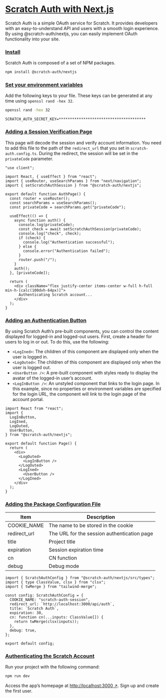 # [Scratch Auth with Next.js](https://scratch-auth.netlify.app/en/docs/nextjs/quickstart)

Scratch Auth is a simple OAuth service for Scratch. It provides developers with an easy-to-understand API and users with a smooth login experience. By using @scratch-auth/nextjs, you can easily implement OAuth functionality into your site.


### [Install](https://scratch-auth.netlify.app/en/docs/nextjs/quickstart#install)

Scratch Auth is composed of a set of NPM packages.

```bash
npm install @scratch-auth/nextjs
```

### [Set your environment variables](https://scratch-auth.netlify.app/en/docs/nextjs/quickstart#set-your-environment-variables)

Add the following keys to your file. These keys can be generated at any time using `openssl rand -hex 32`.

```bash
openssl rand -hex 32
```

```env
SCRATCH_AUTH_SECRET_KEY=***************************************
```

### [Adding a Session Verification Page](https://scratch-auth.netlify.app/en/docs/nextjs/quickstart#adding-a-session-verification-page)

This page will decode the session and verify account information. You need to add this file to the path of the `redirect_url` that you set in `scratch-auth.config.ts`. During the redirect, the session will be set in the `privateCode` parameter.

```tsx filename="app/api/auth/page.tsx"
"use client";

import React, { useEffect } from "react";
import { useRouter, useSearchParams } from "next/navigation";
import { setScratchAuthSession } from "@scratch-auth/nextjs";

export default function AuthPage() {
  const router = useRouter();
  const searchParams = useSearchParams();
  const privateCode = searchParams.get("privateCode");

  useEffect(() => {
    async function auth() {
      console.log(privateCode);
      const check = await setScratchAuthSession(privateCode);
      console.log("check", check);
      if (check) {
        console.log("Authentication successful");
      } else {
        console.error("Authentication failed");
      }
      router.push("/");
    }
    auth();
  }, [privateCode]);

  return (
    <div className="flex justify-center items-center w-full h-full min-h-[calc(100dvh-64px)]">
      Authenticating Scratch account...
    </div>
  );
}
```

### [Adding an Authentication Button](https://scratch-auth.netlify.app/en/docs/nextjs/quickstart#adding-a-session-verification-page)

By using Scratch Auth’s pre-built components, you can control the content displayed for logged-in and logged-out users. First, create a header for users to log in or out. To do this, use the following:

- `<LogIned>`: The children of this component are displayed only when the user is logged in.
- `<LogOuted>`: The children of this component are displayed only when the user is logged out.
- `<UserButton />`: A pre-built component with styles ready to display the avatar of the logged-in user’s account.
- `<LogInButton />`: An unstyled component that links to the login page. In this example, since no properties or environment variables are specified for the login URL, the component will link to the login page of the account portal.

```tsx filename="app/page.tsx"
import React from "react";
import {
  LogInButton,
  LogIned,
  LogOuted,
  UserButton,
} from "@scratch-auth/nextjs";

export default function Page() {
  return (
    <div>
      <LogOuted>
        <LogInButton />
      </LogOuted>
      <LogIned>
        <UserButton />
      </LogIned>
    </div>
  );
}
```

### [Adding the Package Configuration File](https://scratch-auth.netlify.app/en/docs/nextjs/quickstart#adding-the-package-configuration-file)

| Item         | Description                                 |
| ------------ | ------------------------------------------- |
| COOKIE_NAME  | The name to be stored in the cookie         |
| redirect_url | The URL for the session authentication page |
| title        | Project title                               |
| expiration   | Session expiration time                     |
| cn           | CN function                                 |
| debug        | Debug mode                                  |

```tsx filename="scratch-auth.config.ts"
import { ScratchAuthConfig } from "@scratch-auth/nextjs/src/types";
import { type ClassValue, clsx } from "clsx";
import { twMerge } from "tailwind-merge";

const config: ScratchAuthConfig = {
  COOKIE_NAME: "scratch-auth-session",
  redirect_url: `http://localhost:3000/api/auth`,
  title: `Scratch Auth`,
  expiration: 30,
  cn: function cn(...inputs: ClassValue[]) {
    return twMerge(clsx(inputs));
  },
  debug: true,
};

export default config;
```

### [Authenticating the Scratch Account](https://scratch-auth.netlify.app/en/docs/nextjs/quickstart#authenticating-the-scratch-account)

Run your project with the following command:

```bash
npm run dev
```

Access the app’s homepage at [http://localhost:3000 ↗](http://localhost:3000). Sign
up and create the first user.

</Steps>
